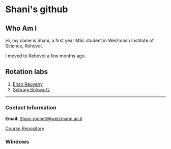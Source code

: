 # Shani's github

## Who Am I

Hi, my name is Shani, a first year MSc student in Weizmann Institute of Science, Rehovot.

I moved to Rehovot a few months ago.

## Rotation labs 

1. [Eitan Reuveny](https://www.weizmann.ac.il/Biomolecular_Sciences/reuveny/)
2. [Schragi Schwartz](https://www.weizmann.ac.il/molgen/schwartz/) 

---

### Contact Information

**Email**: Shani.rochell@weizmann.ac.il

[Course Repository](https://github.com/Code-Maven/wis-python-course-2025-03)

### Windows